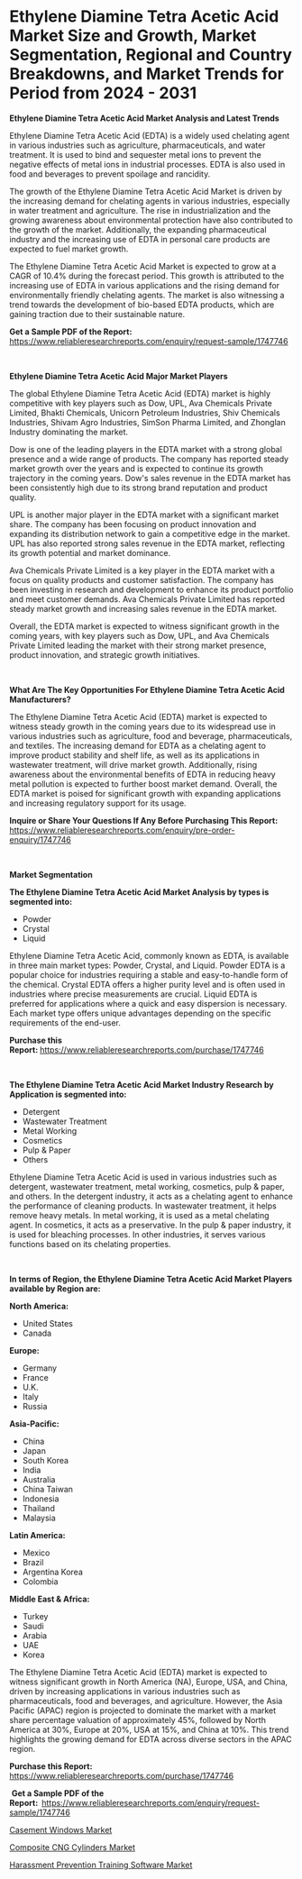 <p><h1>Ethylene Diamine Tetra Acetic Acid Market Size and Growth, Market Segmentation, Regional and Country Breakdowns, and Market Trends for Period from 2024 -  2031</h1></p><p><strong>Ethylene Diamine Tetra Acetic Acid Market Analysis and Latest Trends</strong></p>
<p><p>Ethylene Diamine Tetra Acetic Acid (EDTA) is a widely used chelating agent in various industries such as agriculture, pharmaceuticals, and water treatment. It is used to bind and sequester metal ions to prevent the negative effects of metal ions in industrial processes. EDTA is also used in food and beverages to prevent spoilage and rancidity.</p><p>The growth of the Ethylene Diamine Tetra Acetic Acid Market is driven by the increasing demand for chelating agents in various industries, especially in water treatment and agriculture. The rise in industrialization and the growing awareness about environmental protection have also contributed to the growth of the market. Additionally, the expanding pharmaceutical industry and the increasing use of EDTA in personal care products are expected to fuel market growth.</p><p>The Ethylene Diamine Tetra Acetic Acid Market is expected to grow at a CAGR of 10.4% during the forecast period. This growth is attributed to the increasing use of EDTA in various applications and the rising demand for environmentally friendly chelating agents. The market is also witnessing a trend towards the development of bio-based EDTA products, which are gaining traction due to their sustainable nature.</p></p>
<p><strong>Get a Sample PDF of the Report:&nbsp;</strong> <a href="https://www.reliableresearchreports.com/enquiry/request-sample/1747746">https://www.reliableresearchreports.com/enquiry/request-sample/1747746</a></p>
<p>&nbsp;</p>
<p><strong>Ethylene Diamine Tetra Acetic Acid Major Market Players</strong></p>
<p><p>The global Ethylene Diamine Tetra Acetic Acid (EDTA) market is highly competitive with key players such as Dow, UPL, Ava Chemicals Private Limited, Bhakti Chemicals, Unicorn Petroleum Industries, Shiv Chemicals Industries, Shivam Agro Industries, SimSon Pharma Limited, and Zhonglan Industry dominating the market.</p><p>Dow is one of the leading players in the EDTA market with a strong global presence and a wide range of products. The company has reported steady market growth over the years and is expected to continue its growth trajectory in the coming years. Dow's sales revenue in the EDTA market has been consistently high due to its strong brand reputation and product quality.</p><p>UPL is another major player in the EDTA market with a significant market share. The company has been focusing on product innovation and expanding its distribution network to gain a competitive edge in the market. UPL has also reported strong sales revenue in the EDTA market, reflecting its growth potential and market dominance.</p><p>Ava Chemicals Private Limited is a key player in the EDTA market with a focus on quality products and customer satisfaction. The company has been investing in research and development to enhance its product portfolio and meet customer demands. Ava Chemicals Private Limited has reported steady market growth and increasing sales revenue in the EDTA market.</p><p>Overall, the EDTA market is expected to witness significant growth in the coming years, with key players such as Dow, UPL, and Ava Chemicals Private Limited leading the market with their strong market presence, product innovation, and strategic growth initiatives.</p></p>
<p>&nbsp;</p>
<p><strong>What Are The Key Opportunities For Ethylene Diamine Tetra Acetic Acid Manufacturers?</strong></p>
<p><p>The Ethylene Diamine Tetra Acetic Acid (EDTA) market is expected to witness steady growth in the coming years due to its widespread use in various industries such as agriculture, food and beverage, pharmaceuticals, and textiles. The increasing demand for EDTA as a chelating agent to improve product stability and shelf life, as well as its applications in wastewater treatment, will drive market growth. Additionally, rising awareness about the environmental benefits of EDTA in reducing heavy metal pollution is expected to further boost market demand. Overall, the EDTA market is poised for significant growth with expanding applications and increasing regulatory support for its usage.</p></p>
<p><strong>Inquire or Share Your Questions If Any Before Purchasing This Report:</strong> <a href="https://www.reliableresearchreports.com/enquiry/pre-order-enquiry/1747746">https://www.reliableresearchreports.com/enquiry/pre-order-enquiry/1747746</a></p>
<p>&nbsp;</p>
<p><strong>Market Segmentation</strong></p>
<p><strong>The Ethylene Diamine Tetra Acetic Acid Market Analysis by types is segmented into:</strong></p>
<p><ul><li>Powder</li><li>Crystal</li><li>Liquid</li></ul></p>
<p><p>Ethylene Diamine Tetra Acetic Acid, commonly known as EDTA, is available in three main market types: Powder, Crystal, and Liquid. Powder EDTA is a popular choice for industries requiring a stable and easy-to-handle form of the chemical. Crystal EDTA offers a higher purity level and is often used in industries where precise measurements are crucial. Liquid EDTA is preferred for applications where a quick and easy dispersion is necessary. Each market type offers unique advantages depending on the specific requirements of the end-user.</p></p>
<p><strong>Purchase this Report:&nbsp;</strong><a href="https://www.reliableresearchreports.com/purchase/1747746">https://www.reliableresearchreports.com/purchase/1747746</a></p>
<p>&nbsp;</p>
<p><strong>The Ethylene Diamine Tetra Acetic Acid Market Industry Research by Application is segmented into:</strong></p>
<p><ul><li>Detergent</li><li>Wastewater Treatment</li><li>Metal Working</li><li>Cosmetics</li><li>Pulp & Paper</li><li>Others</li></ul></p>
<p><p>Ethylene Diamine Tetra Acetic Acid is used in various industries such as detergent, wastewater treatment, metal working, cosmetics, pulp & paper, and others. In the detergent industry, it acts as a chelating agent to enhance the performance of cleaning products. In wastewater treatment, it helps remove heavy metals. In metal working, it is used as a metal chelating agent. In cosmetics, it acts as a preservative. In the pulp & paper industry, it is used for bleaching processes. In other industries, it serves various functions based on its chelating properties.</p></p>
<p>&nbsp;</p>
<p><strong>In terms of Region, the Ethylene Diamine Tetra Acetic Acid Market Players available by Region are:</strong></p>
<p>
    <p> <strong> North America: </strong>
        <ul>
            <li>United States</li>
            <li>Canada</li>
        </ul>
        </p> 
    <p> <strong> Europe: </strong>
        <ul>
            <li>Germany</li>
            <li>France</li>
            <li>U.K.</li>
            <li>Italy</li>
            <li>Russia</li>
        </ul>
        </p> 
    <p> <strong> Asia-Pacific: </strong>
        <ul>
            <li>China</li>
            <li>Japan</li>
            <li>South Korea</li>
            <li>India</li>
            <li>Australia</li>
            <li>China Taiwan</li>
            <li>Indonesia</li>
            <li>Thailand</li>
            <li>Malaysia</li>
        </ul>
        </p> 
    <p> <strong> Latin America: </strong>
        <ul>
            <li>Mexico</li>
            <li>Brazil</li>
            <li>Argentina Korea</li>
            <li>Colombia</li>
        </ul>
        </p> 
    <p> <strong> Middle East & Africa: </strong>
        <ul>
            <li>Turkey</li>
            <li>Saudi</li>
            <li>Arabia</li>
            <li>UAE</li>
            <li>Korea</li>
        </ul>
    </p>
    </p>
<p><p>The Ethylene Diamine Tetra Acetic Acid (EDTA) market is expected to witness significant growth in North America (NA), Europe, USA, and China, driven by increasing applications in various industries such as pharmaceuticals, food and beverages, and agriculture. However, the Asia Pacific (APAC) region is projected to dominate the market with a market share percentage valuation of approximately 45%, followed by North America at 30%, Europe at 20%, USA at 15%, and China at 10%. This trend highlights the growing demand for EDTA across diverse sectors in the APAC region.</p></p>
<p><strong>Purchase this Report: </strong><a href="https://www.reliableresearchreports.com/purchase/1747746">https://www.reliableresearchreports.com/purchase/1747746</a></p>
<p>&nbsp;<strong>Get a Sample PDF of the Report:&nbsp;&nbsp;</strong><a href="https://www.reliableresearchreports.com/enquiry/request-sample/1747746">https://www.reliableresearchreports.com/enquiry/request-sample/1747746</a></p>
<p><strong></strong></p>
<p><p><a href="https://view.publitas.com/reportprime-1/casement-windows-market-size-share-trends-analysis-report-by-application-regional-outlook-competitive-strategies-and-segment-forecasts-2023-2030/">Casement Windows Market</a></p><p><a href="https://view.publitas.com/reportprime-1/composite-cng-cylinders-market-research-report-forecasted-for-period-from-2023-2030-by-market-type-market-application-and-region/">Composite CNG Cylinders Market</a></p><p><a href="https://view.publitas.com/reportprime-1/harassment-prevention-training-software-market-dynamics-2023-2030-also-about-its-market-trends-projections-and-opportunities/">Harassment Prevention Training Software Market</a></p></p>